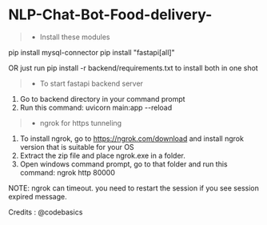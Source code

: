 # NLP-Chat-Bot-Food-delivery-

> * Install these modules


pip install mysql-connector
pip install "fastapi[all]"

OR just run pip install -r backend/requirements.txt to install both in one shot

> * To start fastapi backend server

1. Go to backend directory in your command prompt
2. Run this command: uvicorn main:app --reload

> * ngrok for https tunneling

1. To install ngrok, go to https://ngrok.com/download and install ngrok version that is suitable for your OS
2. Extract the zip file and place ngrok.exe in a folder.
3. Open windows command prompt, go to that folder and run this command: ngrok http 80000

NOTE: ngrok can timeout. you need to restart the session if you see session expired message.

Credits : @codebasics

